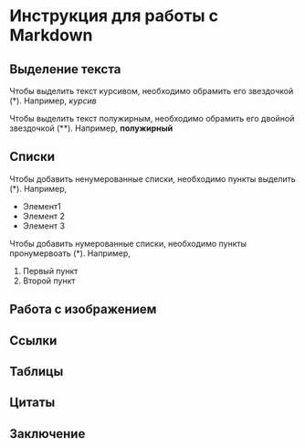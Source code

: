 # Инструкция для работы с Markdown

## Выделение текста 

Чтобы выделить текст курсивом, необходимо обрамить его звездочкой (*). Например, *курсив*

Чтобы выделить текст полужирным, необходимо обрамить его двойной звездочкой (**).   Например, **полужирный**


## Списки

Чтобы добавить ненумерованные списки, необходимо пункты выделить (*). Например,
* Элемент1
* Элемент 2
* Элемент 3

Чтобы добавить нумерованные списки, необходимо пункты пронумервоать (*). Например,
1. Первый пункт
2. Второй пункт

## Работа с изображением

## Ссылки

## Таблицы 

## Цитаты

## Заключение